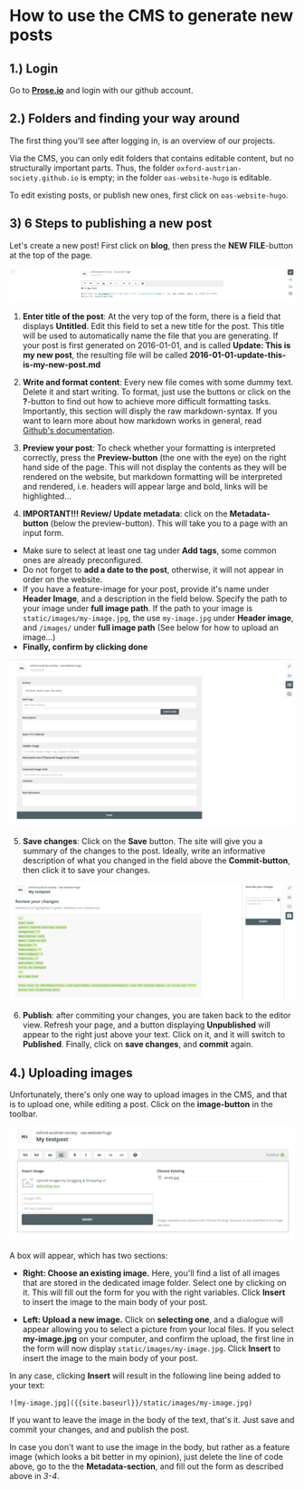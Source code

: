 # How to use the CMS to generate new posts

## 1.) Login

Go to **[Prose.io](http://prose.io)** and login with our github account.

## 2.) Folders and finding your way around

The first thing you'll see after logging in, is an overview of our projects.

Via the CMS, you can only edit folders that contains editable content, but no structurally important parts.
Thus, the folder `oxford-austrian-society.github.io` is empty; in the folder `oas-website-hugo` is editable.

To edit existing posts, or publish new ones, first click on `oas-website-hugo`.

## 3) 6 Steps to publishing a new post

Let's create a new post! First click on **blog**, then press the **NEW FILE**-button at the top of the page.

![Prose New Post](https://github.com/oxford-austrian-society/oas-website-hugo/blob/master/docs/img/prose-input-mask.png)

1. **Enter title of the post**: At the very top of the form, there is a field that displays **Untitled**. Edit this field to set a new title for the post. This title will be used to automatically name the file that you are generating. If your post is first generated on 2016-01-01, and is called **Update: This is my new post**, the resulting file will be called **2016-01-01-update-this-is-my-new-post.md**

2. **Write and format content**: Every new file comes with some dummy text. Delete it and start writing. To format, just use the buttons or click on the **?**-button to find out how to achieve more difficult formatting tasks. Importantly, this section will disply the raw markdown-syntax. If you want to learn more about how markdown works in general, read [Github's documentation](https://help.github.com/articles/basic-writing-and-formatting-syntax/).

3. **Preview your post**: To check whether your formatting is interpreted correctly, press the **Preview-button** (the one with the eye) on the right hand side of the page. This will not display the contents as they will be rendered on the website, but markdown formatting will be interpreted and rendered, i.e. headers will appear large and bold, links will be highlighted...

4. **IMPORTANT!!! Review/ Update metadata**: click on the **Metadata-button** (below the preview-button). This will take you to a page with an input form.
  - Make sure to select at least one tag under **Add tags**, some common ones are already preconfigured.
  - Do not forget to **add a date to the post**, otherwise, it will not appear in order on the website.
  - If you have a feature-image for your post, provide it's name under **Header Image**, and a description in the field below. Specify the path to your image under **full image path**. If the path to your image is `static/images/my-image.jpg`, the use `my-image.jpg` under **Header image**, and `/images/` under **full image path**
  (See below for how to upload an image...)
  - **Finally, confirm by clicking done**

  ![Metadata](https://github.com/oxford-austrian-society/oas-website-hugo/blob/master/docs/img/prose-metadata.png)

5. **Save changes**: Click on the **Save** button. The site will give you a summary of the changes to the post. Ideally, write an informative description of what you changed in the field above the **Commit-button**, then click it to save your changes.

![Saving](https://github.com/oxford-austrian-society/oas-website-hugo/blob/master/docs/img/prose-save.png)

6. **Publish**: after commiting your changes, you are taken back to the editor view. Refresh your page, and a button displaying **Unpublished** will appear to the right just above your text. Click on it, and it will switch to **Published**. Finally, click on **save changes**, and **commit** again.

## 4.) Uploading images

Unfortunately, there's only one way to upload images in the CMS, and that is to upload one, while editing a post.
Click on the **image-button** in the toolbar.

![Image upload](https://github.com/oxford-austrian-society/oas-website-hugo/blob/master/docs/img/prose-image.png)

A box will appear, which has two sections:

- **Right: Choose an existing image.** Here, you'll find a list of all images that are stored in the dedicated image folder. Select one by clicking on it. This will fill out the form for you with the right variables. Click **Insert** to insert the image to the main body of your post.

- **Left: Upload a new image.** Click on **selecting one**, and a dialogue will appear allowing you to select a picture from your local files. If you select **my-image.jpg** on your computer, and confirm the upload, the first line in the form will now display `static/images/my-image.jpg`. Click **Insert** to insert the image to the main body of your post.

In any case, clicking **Insert** will result in the following line being added to your text:

```
![my-image.jpg]({{site.baseurl}}/static/images/my-image.jpg)
```
If you want to leave the image in the body of the text, that's it. Just save and commit your changes, and and publish the post.

In case you don't want to use the image in the body, but rather as a feature image (which looks a bit better in my opinion), just delete the line of code above, go to the the **Metadata-section**, and fill out the form as described above in *3-4*.
